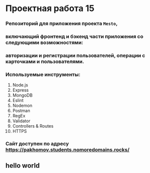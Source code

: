 # Проектная работа 15
### Репозиторий для приложения проекта `Mesto`,
### включающий фронтенд и бэкенд части приложения со следующими возможностями:
### авторизации и регистрации пользователей, операции с карточками и пользователями. 
### Используемые инструменты:
1. Node.js
2. Express
3. MongoDB
4. Eslint
5. Nodemon
6. Postman
7. RegEx
8. Validator
9. Controllers & Routes
10. HTTPS

### Сайт доступен по адресу https://pakhomov.students.nomoredomains.rocks/
## hello world
